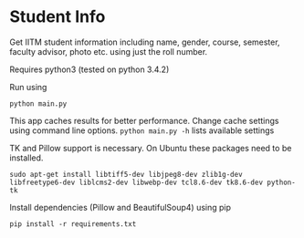 Student Info
====

Get IITM student information including name, gender, course, semester, faculty advisor, photo etc. using just the roll number.

Requires python3 (tested on python 3.4.2)

Run using

``` python main.py ```

This app caches results for better performance.
Change cache settings using command line options.
``` python main.py -h ``` lists available settings

TK and Pillow support is necessary. On Ubuntu these packages need to be installed.

``` sudo apt-get install libtiff5-dev libjpeg8-dev zlib1g-dev libfreetype6-dev liblcms2-dev libwebp-dev tcl8.6-dev tk8.6-dev python-tk ```

Install dependencies (Pillow and BeautifulSoup4) using pip

``` pip install -r requirements.txt ```
